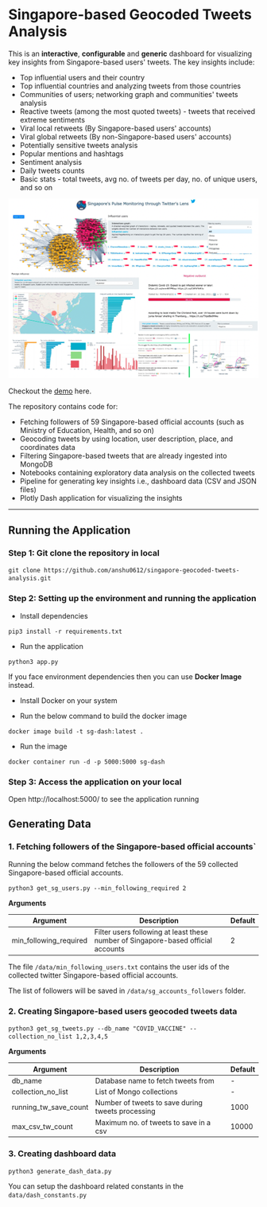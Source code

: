 # Singapore-based Geocoded Tweets Analysis

This is an **interactive**, **configurable** and **generic** dashboard for visualizing key insights from Singapore-based users' tweets. The key insights include:
- Top influential users and their country
- Top influential countries and analyzing tweets from those countries 
- Communities of users; networking graph and communities' tweets analysis
- Reactive tweets (among the most quoted tweets) - tweets that received extreme sentiments
- Viral local retweets (By Singapore-based users' accounts)
- Viral global retweets (By non-Singapore-based users' accounts)
- Potentially sensitive tweets analysis
- Popular mentions and hashtags
- Sentiment analysis 
- Daily tweets counts 
- Basic stats - total tweets, avg no. of tweets per day, no. of unique users, and so on
  
![Alt text](assets/dash_glimpse.png)


Checkout the [demo](http://sg-tweets-monitoring.herokuapp.com/) here. 

The repository contains code for: 
- Fetching followers of 59 Singapore-based official accounts (such as Ministry of Education, Health, and so on)  
- Geocoding tweets by using location, user description, place, and coordinates data
- Filtering Singapore-based tweets that are already ingested into MongoDB 
- Notebooks containing exploratory data analysis on the collected tweets
- Pipeline for generating key insights i.e., dashboard data (CSV and JSON files)
- Plotly Dash application for visualizing the insights

--------------------------------------------------------------------------------

## Running the Application  


###  Step 1: Git clone the repository in local

```
git clone https://github.com/anshu0612/singapore-geocoded-tweets-analysis.git
```

###  Step 2: Setting up the environment and running the application

- Install dependencies 
```
pip3 install -r requirements.txt
```

- Run the application 
```
python3 app.py
```

If you face environment dependencies then you can use **Docker Image** instead. 

- Install Docker on your system 

- Run the below command to build the docker image
```
docker image build -t sg-dash:latest .
```

- Run the image 
```
docker container run -d -p 5000:5000 sg-dash
```

### Step 3: Access the application on your local
Open  http://localhost:5000/  to see the application running 


## Generating Data 

### 1. Fetching followers of the Singapore-based official accounts`

Running the below command fetches the followers of the 59 collected Singapore-based official accounts. 
```
python3 get_sg_users.py --min_following_required 2
```
**Arguments**

| Argument | Description | Default
| ---- | --- | --- |
| min_following_required | Filter users following at least these number of Singapore-based official accounts | 2 |

The file `/data/min_following_users.txt` contains the user ids of the collected twitter Singapore-based official accounts.

The list of followers will be saved in `/data/sg_accounts_followers` folder.

### 2. Creating Singapore-based users geocoded tweets data 
<!-- Tweets from the streaming twitter API are first ingested into MongoDB.  -->
```
python3 get_sg_tweets.py --db_name "COVID_VACCINE" --collection_no_list 1,2,3,4,5
```

**Arguments**

| Argument | Description | Default
| ---- | --- | --- |
| db_name | Database name to fetch tweets from | - |
| collection_no_list | List of Mongo collections | - |
| running_tw_save_count | Number of tweets to save during tweets processing | 1000 |
| max_csv_tw_count | Maximum no. of tweets to save in a csv | 10000 |


### 3. Creating dashboard data 
```
python3 generate_dash_data.py 
```
You can setup the dashboard related constants in the `data/dash_constants.py`

